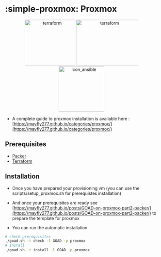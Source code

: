 # :simple-proxmox: Proxmox

<div align="center">
  <img alt="terraform" width="166" height="150" src="./../img/icon_terraform.png">
  <img alt="terraform" width="205" height="150" src="./../img/icon_proxmox.png">
  <img alt="icon_ansible" width="150"  height="150" src="./../img/icon_ansible.png">
</div>

- A complete guide to proxmox installation is available here : [https://mayfly277.github.io/categories/proxmox/](https://mayfly277.github.io/categories/proxmox/)

## Prerequisites

- [Packer](https://developer.hashicorp.com/packer/downloads?product_intent=packer)
- [Terraform](https://www.terraform.io/downloads.html)

## Installation

- Once you have prepared your provisioning vm (you can use the scripts/setup_proxmox.sh for prerequistes installation)
- And once your prerequisites are ready see [https://mayfly277.github.io/posts/GOAD-on-proxmox-part2-packer/](https://mayfly277.github.io/posts/GOAD-on-proxmox-part2-packer/) to prepare the template for proxmox


- You can run the automatic installation

```bash
# check prerequisites
./goad.sh -t check -l GOAD -p proxmox
# Install
./goad.sh -t install -l GOAD -p proxmox
```
